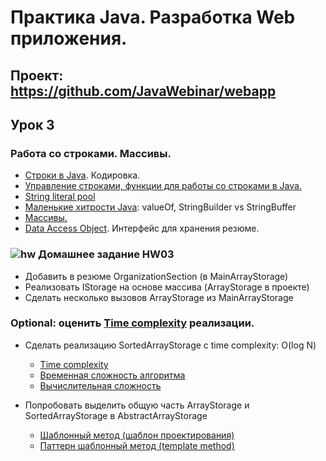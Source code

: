 Практика Java. Разработка Web приложения.
===============================

## Проект: https://github.com/JavaWebinar/webapp

## Урок 3

### Работа со строками. Массивы.
  - <a href="http://easy-code.ru/lesson/java-string">Строки в Java</a>. Кодировка.
  - <a href="http://easy-code.ru/lesson/manipulating-characters-string-java">Управление строками, функции для работы со строками в Java.</a>
  - <a href="http://java67.blogspot.ru/2014/08/difference-between-string-literal-and-new-String-object-Java.html">String literal pool</a>
  - <a href="http://habrahabr.ru/post/132241/">Маленькие хитрости Java</a>: valueOf, StringBuilder vs StringBuffer
  - <a href="http://www.intuit.ru/studies/courses/16/16/lecture/27121">Массивы.</a>
  -  <a href="https://ru.wikipedia.org/wiki/Data_Access_Object">Data Access Object</a>. Интерфейс для хранения резюме.

### ![hw](https://cloud.githubusercontent.com/assets/13649199/13672719/09593080-e6e7-11e5-81d1-5cb629c438ca.png) Домашнее задание HW03
  - Добавить в резюме OrganizationSection (в MainArrayStorage)
  - Реализовать IStorage на основе массива (ArrayStorage в проекте)
  - Сделать несколько вызовов ArrayStorage из MainArrayStorage

### Optional: оценить <a href="https://drive.google.com/file/d/0B9Ye2auQ_NsFNEJWRFJkVDA3TkU">Time complexity</a> реализации.
  - Сделать реализацию SortedArrayStorage с time complexity: O(log N)
    -  <a href="https://drive.google.com/file/d/0B9Ye2auQ_NsFNEJWRFJkVDA3TkU/view">Time complexity</a>
    -  <a href="https://ru.wikipedia.org/wiki/Временная_сложность_алгоритма">Временная сложность алгоритма</a>
    -  <a href="https://ru.wikipedia.org/wiki/Вычислительная_сложность">Вычислительная сложность</a>

  - Попробовать выделить общую часть ArrayStorage и SortedArrayStorage в AbstractArrayStorage
    - <a href="https://ru.wikipedia.org/wiki/Шаблонный_метод_(шаблон_проектирования)">Шаблонный метод (шаблон проектирования)</a>
    - <a href="http://pro-prof.com/archives/1108">Паттерн шаблонный метод (template method)</a>
